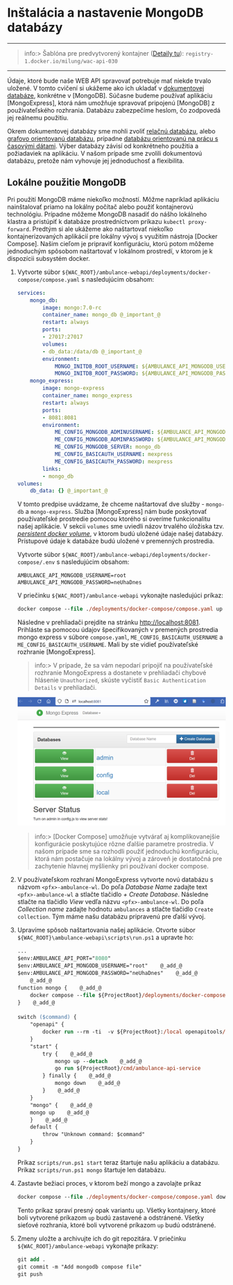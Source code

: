 # Inštalácia a nastavenie MongoDB databázy

---

>info:>
Šablóna pre predvytvorený kontajner ([Detaily tu](../99.Problems-Resolutions/01.development-containers.md)):
`registry-1.docker.io/milung/wac-api-030`

---

Údaje, ktoré bude naše WEB API spravovať potrebuje mať niekde trvalo uložené. V tomto cvičení si ukážeme ako ich ukladať v [dokumentovej databáze](https://en.wikipedia.org/wiki/Document-oriented_database), konkrétne v [MongoDB]. Súčasne budeme používať aplikáciu [MongoExpress], ktorá nám umožňuje spravovať pripojenú [MongoDB] z používateľského rozhrania. Databázu zabezpečíme heslom, čo zodpovedá jej reálnemu použitiu.

Okrem dokumentovej databázy sme mohli zvoliť [relačnú databázu](https://en.wikipedia.org/wiki/Relational_database), alebo [grafovo orientovanú databázu](https://en.wikipedia.org/wiki/Graph_database), prípadne [databázu orientovanú na prácu s časovými dátami](https://en.wikipedia.org/wiki/Time_series_database). Výber databázy závisí od konkrétneho použitia a požiadaviek na aplikáciu. V našom prípade sme zvolili dokumentovú databázu, pretože nám vyhovuje jej jednoduchosť a flexibilita.

## Lokálne použitie MongoDB

Pri použití MongoDB máme niekoľko možností. Môžme napríklad aplikáciu nainštalovať priamo na lokálny počítač alebo použiť kontajnerovú technológiu. Prípadne môžeme MongoDB nasadiť do nášho lokálneho klastra a pristúpiť k databáze prostredníctvom príkazu `kubectl proxy-forward`. Predtým si ale ukážeme ako naštartovať niekoľko kontajnerizovaných aplikácií pre lokálny vývoj s využitím nástroja [Docker Compose]. Našim cieľom je pripraviť konfiguráciu, ktorú potom môžeme jednoduchým spôsobom naštartovať v lokálnom prostredí, v ktorom je k dispozícii subsystém docker.

1. Vytvorte súbor `${WAC_ROOT}/ambulance-webapi/deployments/docker-compose/compose.yaml` s nasledujúcim obsahom:

    ```yaml
    services: 
        mongo_db:
            image: mongo:7.0-rc
            container_name: mongo_db @_important_@
            restart: always
            ports:
            - 27017:27017
            volumes:
            - db_data:/data/db @_important_@
            environment:
                MONGO_INITDB_ROOT_USERNAME: ${AMBULANCE_API_MONGODB_USERNAME}
                MONGO_INITDB_ROOT_PASSWORD: ${AMBULANCE_API_MONGODB_PASSWORD} 
        mongo_express:
            image: mongo-express
            container_name: mongo_express
            restart: always
            ports:
            - 8081:8081
            environment:
                ME_CONFIG_MONGODB_ADMINUSERNAME: ${AMBULANCE_API_MONGODB_USERNAME}
                ME_CONFIG_MONGODB_ADMINPASSWORD: ${AMBULANCE_API_MONGODB_PASSWORD}
                ME_CONFIG_MONGODB_SERVER: mongo_db
                ME_CONFIG_BASICAUTH_USERNAME: mexpress
                ME_CONFIG_BASICAUTH_PASSWORD: mexpress
            links:
            - mongo_db
    volumes:
        db_data: {} @_important_@
    ```

    V tomto predpise uvádzame, že chceme naštartovať dve služby - `mongo-db` a `mongo-express`. Služba [MongoExpress] nám bude poskytovať používateľské prostredie pomocou ktorého si overíme funkcionalitu našej aplikácie. V sekcii `volumes` sme uviedli názov trvalého úložiska tzv. [_persistent docker volume_](https://docs.docker.com/storage/volumes/), v ktorom budú uložené údaje našej databázy. Prístupové údaje k databáze budú uložené v premenných prostredia.

    Vytvorte súbor `${WAC_ROOT}/ambulance-webapi/deployments/docker-compose/.env` s nasledujúcim obsahom:

    ```env
    AMBULANCE_API_MONGODB_USERNAME=root
    AMBULANCE_API_MONGODB_PASSWORD=neUhaDnes
    ```

    V priečinku `${WAC_ROOT}/ambulance-webapi` vykonajte nasledujúci príkaz:

    ```ps
    docker compose --file ./deployments/docker-compose/compose.yaml up
    ```

    Následne v prehliadači prejdite na stránku [http://localhost:8081](http://localhost:8081). Prihláste sa pomocou údajov špecifikovaných v premených prostredia mongo express v súbore `compose.yaml`, `ME_CONFIG_BASICAUTH_USERNAME` a `ME_CONFIG_BASICAUTH_USERNAME`. Mali by ste vidieť používateľské rozhranie [MongoExpress].

    >info:> V prípade, že sa vám nepodarí pripojiť na používateľské rozhranie MongoExpress a dostanete v prehliadači chybové hlásenie `Unauthorized`, skúste vyčistiť `Basic Authentication Details` v prehliadači.

    ![Používateľské rozhranie Mongo Express](./img/003-01.MongoExpress.png)

    >info:> [Docker Compose] umožňuje vytvárať aj komplikovanejšie konfigurácie poskytujúce rôzne ďalšie parametre prostredia. V našom prípade sme sa rozhodli použiť jednoduchú konfiguráciu, ktorá nám postačuje na lokálny vývoj a zároveň je dostatočná pre zachytenie hlavnej myšlienky pri používaní docker compose.

2. V používateľskom rozhraní MongoExpress vytvorte novú databázu s názvom `<pfx>-ambulance-wl`. Do poľa _Database Name_ zadajte text `<pfx>-ambulance-wl` a stlačte tlačidlo _+ Create Database_. Následne stlačte na tlačidlo _View_ vedľa názvu `<pfx>-ambulance-wl`. Do poľa _Collection name_ zadajte hodnotu `ambulances` a stlačte tlačidlo `Create collection`. Tým máme našu databázu pripravenú pre ďalší vývoj.

3. Upravíme spôsob naštartovania našej aplikácie. Otvorte súbor `${WAC_ROOT}\ambulance-webapi\scripts\run.ps1` a upravte ho:

    ```ps
    ...
    $env:AMBULANCE_API_PORT="8080"
    $env:AMBULANCE_API_MONGODB_USERNAME="root"    @_add_@
    $env:AMBULANCE_API_MONGODB_PASSWORD="neUhaDnes"    @_add_@
        @_add_@
    function mongo {    @_add_@
        docker compose --file ${ProjectRoot}/deployments/docker-compose/compose.yaml $args    @_add_@
    }    @_add_@

    switch ($command) {
        "openapi" {
            docker run --rm -ti  -v ${ProjectRoot}:/local openapitools/openapi-generator-cli generate -c /local/scripts/generator-cfg.yaml 
        }
        "start" {
            try {    @_add_@
                mongo up --detach    @_add_@
                go run ${ProjectRoot}/cmd/ambulance-api-service
            } finally {    @_add_@
                mongo down    @_add_@
            }    @_add_@
        }
        "mongo" {    @_add_@
        mongo up    @_add_@
        }    @_add_@
        default {
            throw "Unknown command: $command"
        }
    }
    ```

    Príkaz `scripts/run.ps1 start` teraz štartuje našu aplikáciu a databázu. Príkaz `scripts/run.ps1 mongo` štartuje len databázu.

4. Zastavte bežiaci proces, v ktorom beží mongo a zavolajte príkaz

    ```ps
    docker compose --file ./deployments/docker-compose/compose.yaml down
    ```

    Tento príkaz spraví presný opak variantu up. Všetky kontajnery, ktoré boli vytvorené príkazom `up` budú zastavené a odstránené. Všetky sieťové rozhrania, ktoré boli vytvorené príkazom `up` budú odstránené.

5. Zmeny uložte a archivujte ich do git repozitára. V priečinku `${WAC_ROOT}/ambulance-webapi` vykonajte príkazy:

    ```ps
    git add .
    git commit -m "Add mongodb compose file"
    git push
    ```
